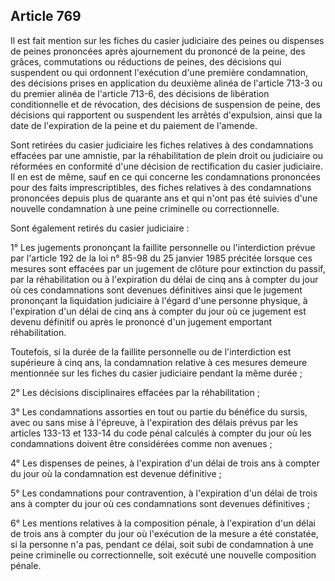 Article 769
----
Il est fait mention sur les fiches du casier judiciaire des peines ou dispenses
de peines prononcées après ajournement du prononcé de la peine, des grâces,
commutations ou réductions de peines, des décisions qui suspendent ou qui
ordonnent l'exécution d'une première condamnation, des décisions prises en
application du deuxième alinéa de l'article 713-3 ou du premier alinéa de
l'article 713-6, des décisions de libération conditionnelle et de révocation,
des décisions de suspension de peine, des décisions qui rapportent ou suspendent
les arrêtés d'expulsion, ainsi que la date de l'expiration de la peine et du
paiement de l'amende.

Sont retirées du casier judiciaire les fiches relatives à des condamnations
effacées par une amnistie, par la réhabilitation de plein droit ou judiciaire ou
réformées en conformité d'une décision de rectification du casier judiciaire. Il
en est de même, sauf en ce qui concerne les condamnations prononcées pour des
faits imprescriptibles, des fiches relatives à des condamnations prononcées
depuis plus de quarante ans et qui n'ont pas été suivies d'une nouvelle
condamnation à une peine criminelle ou correctionnelle.

Sont également retirés du casier judiciaire :

1° Les jugements prononçant la faillite personnelle ou l'interdiction prévue par
l'article 192 de la loi n° 85-98 du 25 janvier 1985 précitée lorsque ces mesures
sont effacées par un jugement de clôture pour extinction du passif, par la
réhabilitation ou à l'expiration du délai de cinq ans à compter du jour où ces
condamnations sont devenues définitives ainsi que le jugement prononçant la
liquidation judiciaire à l'égard d'une personne physique, à l'expiration d'un
délai de cinq ans à compter du jour où ce jugement est devenu définitif ou après
le prononcé d'un jugement emportant réhabilitation.

Toutefois, si la durée de la faillite personnelle ou de l'interdiction est
supérieure à cinq ans, la condamnation relative à ces mesures demeure mentionnée
sur les fiches du casier judiciaire pendant la même durée ;

2° Les décisions disciplinaires effacées par la réhabilitation ;

3° Les condamnations assorties en tout ou partie du bénéfice du sursis, avec ou
sans mise à l'épreuve, à l'expiration des délais prévus par les articles 133-13
et 133-14 du code pénal calculés à compter du jour où les condamnations doivent
être considérées comme non avenues ;

4° Les dispenses de peines, à l'expiration d'un délai de trois ans à compter du
jour où la condamnation est devenue définitive ;

5° Les condamnations pour contravention, à l'expiration d'un délai de trois ans
à compter du jour où ces condamnations sont devenues définitives ;

6° Les mentions relatives à la composition pénale, à l'expiration d'un délai de
trois ans à compter du jour où l'exécution de la mesure a été constatée, si la
personne n'a pas, pendant ce délai, soit subi de condamnation à une peine
criminelle ou correctionnelle, soit exécuté une nouvelle composition pénale.
